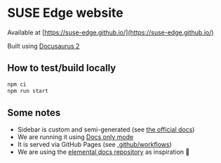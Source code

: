 # SUSE Edge website

Available at [https://suse-edge.github.io/](https://suse-edge.github.io/)

Built using [Docusaurus 2](https://docusaurus.io/)

## How to test/build locally

```bash
npm ci
npm run start
```

## Some notes

* Sidebar is custom and semi-generated (see [the official docs](https://docusaurus.io/docs/sidebar/autogenerated))
* We are running it using [Docs only mode](https://docusaurus.io/docs/docs-introduction#docs-only-mode)
* It is served via GitHub Pages (see [.github/workflows](.github/workflows))
* We are using the [elemental docs repository](https://github.com/rancher/elemental-docs) as inspiration 🙂
